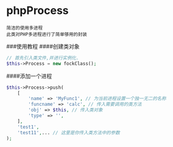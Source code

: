 # phpProcess
```
简洁的使用多进程
此类对PHP多进程进行了简单够用的封装
```
###使用教程
####创建类对象
```php
// 首先引入类文件,并进行实例化.
$this->Process = new fockClass();
```
####添加一个进程
```php
$this->Process->push(
    [
        'name' => 'MyFunc1', // 为当前进程设置一个独一无二的名称
        'funcname' => 'calc', // 传入需要调用的类方法
        'obj' => $this, // 传入类对象
        'type' => '',
    ],
    'test1', 
    'test11',... // 这里是你传入类方法中的参数
);
```
